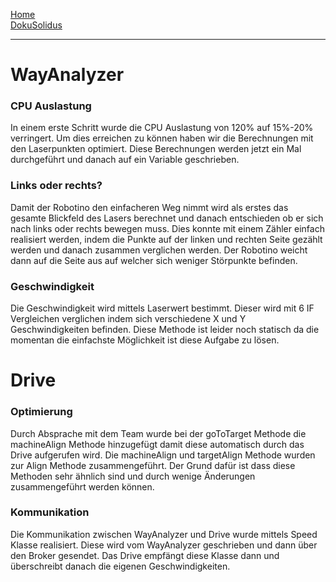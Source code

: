 [Home](home)  
[DokuSolidus](DokuSolidus)  

---------------------

# WayAnalyzer
### CPU Auslastung

In einem erste Schritt wurde die CPU Auslastung von 120% auf 15%-20% verringert. Um dies erreichen zu können haben wir die Berechnungen mit den Laserpunkten optimiert. Diese Berechnungen werden jetzt ein Mal durchgeführt und danach auf ein Variable geschrieben.

### Links oder rechts?

Damit der Robotino den einfacheren Weg nimmt wird als erstes das gesamte Blickfeld des Lasers berechnet und danach entschieden ob er sich nach links oder rechts bewegen muss. Dies konnte mit einem Zähler einfach realisiert werden, indem die Punkte auf der linken und rechten Seite gezählt werden und danach zusammen verglichen werden. Der Robotino weicht dann auf die Seite aus auf welcher sich weniger Störpunkte befinden.

### Geschwindigkeit

Die Geschwindigkeit wird mittels Laserwert bestimmt. Dieser wird mit 6 IF Vergleichen verglichen indem sich verschiedene X und Y Geschwindigkeiten befinden. Diese Methode ist leider noch statisch da die momentan die einfachste Möglichkeit ist diese Aufgabe zu lösen.

# Drive

### Optimierung

Durch Absprache mit dem Team wurde bei der goToTarget Methode die machineAlign Methode hinzugefügt damit diese automatisch durch das Drive aufgerufen wird. Die machineAlign und targetAlign Methode wurden zur Align Methode zusammengeführt. Der Grund dafür ist dass diese Methoden sehr ähnlich sind und durch wenige Änderungen zusammengeführt werden können. 

### Kommunikation

Die Kommunikation zwischen WayAnalyzer und Drive wurde mittels Speed Klasse realisiert. Diese wird vom WayAnalyzer geschrieben und dann über den Broker gesendet. Das Drive empfängt diese Klasse dann und überschreibt danach die eigenen Geschwindigkeiten.